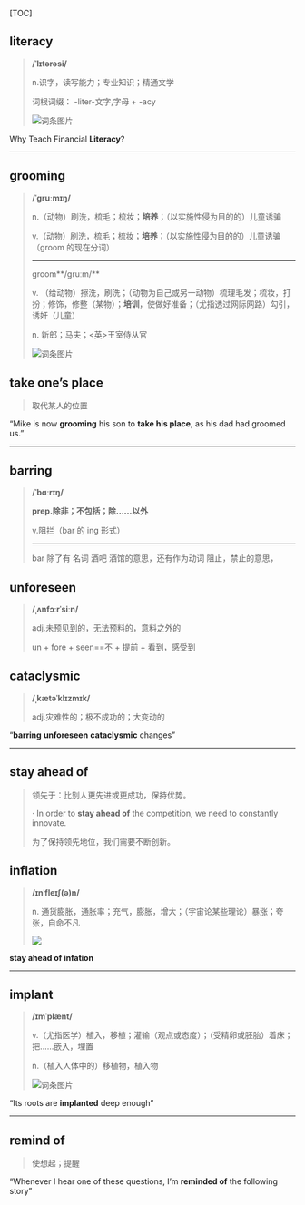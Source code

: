 [TOC]

## literacy

> **/ˈlɪtərəsi/**
>
> n.识字，读写能力；专业知识；精通文学
>
> 词根词缀： -liter-文字,字母 + -acy
>
> ![词条图片](https://ydlunacommon-cdn.nosdn.127.net/e5d4c0a78ac945125407edbf1b8ff0c0.jpg?)

Why Teach Financial **Literacy**?

---

## grooming

> **/ˈɡruːmɪŋ/**
>
> n.（动物）刷洗，梳毛；梳妆；**培养**；（以实施性侵为目的的）儿童诱骗
>
> v.（动物）刷洗，梳毛；梳妆；**培养**；（以实施性侵为目的的）儿童诱骗（groom 的现在分词）
>
> ---
>
> groom**/ɡruːm/**
>
> v.
> （给动物）擦洗，刷洗；（动物为自己或另一动物）梳理毛发；梳妆，打扮；修饰，修整（某物）；**培训**，使做好准备；（尤指透过网际网路）勾引，诱奸（儿童）
>
> n.
> 新郎；马夫；<英>王室侍从官
>
> ![词条图片](https://ydlunacommon-cdn.nosdn.127.net/5aed550904ffa70e8b90d3bc3d6a79ec.jpg?)

## take one’s place

> 取代某人的位置

“Mike is now **grooming** his son to **take his place**, as his dad had groomed us.”

---

## barring

> **/ˈbɑːrɪŋ/**
>
> **prep.除非；不包括；除……以外**
>
> v.阻拦（bar 的 ing 形式）
>
> ---
>
> bar 除了有 名词 酒吧 酒馆的意思，还有作为动词 阻止，禁止的意思， 

## unforeseen

> **/ˌʌnfɔːrˈsiːn/**
>
> adj.未预见到的，无法预料的，意料之外的
>
> un + fore + seen==不 + 提前 + 看到，感受到

## cataclysmic

> **/ˌkætəˈklɪzmɪk/**
>
> adj.灾难性的；极不成功的；大变动的

“**barring** **unforeseen** **cataclysmic** changes”

---

## stay ahead of

> 领先于：比别人更先进或更成功，保持优势。
>
> · In order to **stay ahead of** the competition, we need to constantly innovate.
>
> 为了保持领先地位，我们需要不断创新。

## inflation

> **/ɪnˈfleɪʃ(ə)n/**
>
> n.
> 通货膨胀，通胀率；充气，膨胀，增大；（宇宙论某些理论）暴涨；夸张，自命不凡
>
> ![](https://ydlunacommon-cdn.nosdn.127.net/52074a684c1e4c99394a8d3648a5b33a.jpg?)

**stay ahead of infation**

---

## implant

> **/ɪmˈplænt/**
>
> v.（尤指医学）植入，移植；灌输（观点或态度）；（受精卵或胚胎）着床；把……嵌入，埋置
>
> n.（植入人体中的）移植物，植入物
>
> ![词条图片](https://ydlunacommon-cdn.nosdn.127.net/ef6b9cfdd6d7c7a39d7223eaee2a75f0.jpg?)

“Its roots are **implanted** deep enough”

---

## remind of

> 使想起；提醒

“Whenever I hear one of these questions, I’m **reminded of** the following story”
